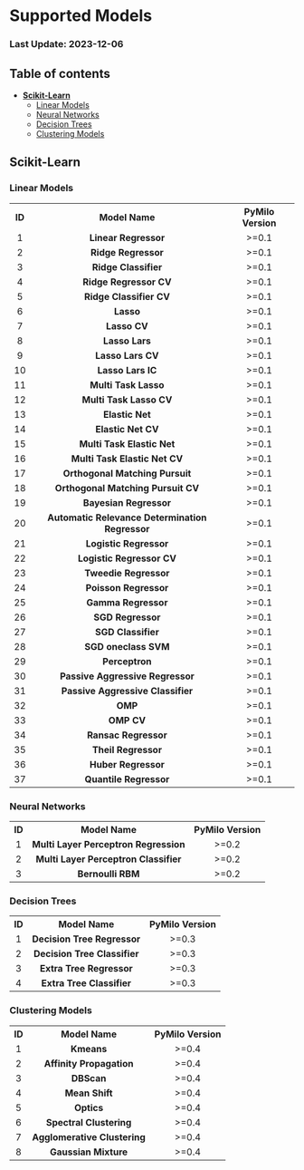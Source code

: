# Supported Models

### Last Update: 2023-12-06

## Table of contents

* **[Scikit-Learn](#scikit-learn)**
	* [Linear Models](#scikit-learn-linear)
	* [Neural Networks](#scikit-learn-nn)
	* [Decision Trees](#scikit-learn-trees)
	* [Clustering Models](#scikit-learn-clustering)

<h2 id="scikit-learn">Scikit-Learn</h2> 
<h3 id="scikit-learn-linear">Linear Models</h3>

<table>
	<tr align="center">
		<th>ID</th>
		<th>Model Name</th>
		<th>PyMilo Version</th>
	</tr>
	<tr align="center">
		<td>1</td>
		<td><b>Linear Regressor</b></td>
        <td>>=0.1</td>
	</tr>
	<tr align="center">
		<td>2</td>
		<td><b>Ridge Regressor</b></td>
        <td>>=0.1</td>
	</tr>
	<tr align="center">
		<td>3</td>
		<td><b>Ridge Classifier</b></td>
        <td>>=0.1</td>
	</tr>
	<tr align="center">
		<td>4</td>
		<td><b>Ridge Regressor CV</b></td>
        <td>>=0.1</td>
	</tr>
	<tr align="center">
		<td>5</td>
		<td><b>Ridge Classifier CV</b></td>
        <td>>=0.1</td>
	</tr>
	<tr align="center">
		<td>6</td>
		<td><b>Lasso</b></td>
        <td>>=0.1</td>
	</tr>
	<tr align="center">
		<td>7</td>
		<td><b>Lasso CV</b></td>
        <td>>=0.1</td>
	</tr>
	<tr align="center">
		<td>8</td>
		<td><b>Lasso Lars</b></td>
        <td>>=0.1</td>
	</tr>
	<tr align="center">
		<td>9</td>
		<td><b>Lasso Lars CV</b></td>
        <td>>=0.1</td>
	</tr>
	<tr align="center">
		<td>10</td>
		<td><b>Lasso Lars IC</b></td>
        <td>>=0.1</td>
	</tr>
    <tr align="center">
		<td>11</td>
		<td><b>Multi Task Lasso</b></td>
        <td>>=0.1</td>
	</tr>
    <tr align="center">
		<td>12</td>
		<td><b>Multi Task Lasso CV</b></td>
        <td>>=0.1</td>
	</tr>
    <tr align="center">
		<td>13</td>
		<td><b>Elastic Net</b></td>
        <td>>=0.1</td>
	</tr>
    <tr align="center">
		<td>14</td>
		<td><b>Elastic Net CV</b></td>
        <td>>=0.1</td>
	</tr>
    <tr align="center">
		<td>15</td>
		<td><b>Multi Task Elastic Net</b></td>
        <td>>=0.1</td>
	</tr>
    <tr align="center">
		<td>16</td>
		<td><b>Multi Task Elastic Net CV</b></td>
        <td>>=0.1</td>
	</tr>
    <tr align="center">
		<td>17</td>
		<td><b>Orthogonal Matching Pursuit</b></td>
        <td>>=0.1</td>
	</tr>
    <tr align="center">
		<td>18</td>
		<td><b>Orthogonal Matching Pursuit CV</b></td>
        <td>>=0.1</td>
	</tr>
    <tr align="center">
		<td>19</td>	
		<td><b>Bayesian Regressor</b></td>
        <td>>=0.1</td>
	</tr>
    <tr align="center">
		<td>20</td>
		<td><b>Automatic Relevance Determination Regressor</b></td>
        <td>>=0.1</td>
	</tr>
    <tr align="center">
		<td>21</td>
		<td><b>Logistic Regressor</b></td>
        <td>>=0.1</td>
	</tr>
    <tr align="center">
		<td>22</td>
		<td><b>Logistic Regressor CV</b></td>
        <td>>=0.1</td>
	</tr>
    <tr align="center">
		<td>23</td>
		<td><b>Tweedie Regressor</b></td>
        <td>>=0.1</td>
	</tr>
    <tr align="center">
		<td>24</td>
		<td><b>Poisson Regressor</b></td>
        <td>>=0.1</td>
	</tr>
    <tr align="center">
		<td>25</td>
		<td><b>Gamma Regressor</b></td>
        <td>>=0.1</td>
	</tr>
    <tr align="center">
		<td>26</td>
		<td><b>SGD Regressor</b></td>
        <td>>=0.1</td>
	</tr>
    <tr align="center">
		<td>27</td>
		<td><b>SGD Classifier</b></td>
        <td>>=0.1</td>
	</tr>
    <tr align="center">
		<td>28</td>
		<td><b>SGD oneclass SVM</b></td>
        <td>>=0.1</td>
	</tr>
    <tr align="center">
		<td>29</td>
		<td><b>Perceptron</b></td>
        <td>>=0.1</td>
	</tr>
    <tr align="center">
		<td>30</td>
		<td><b>Passive Aggressive Regressor</b></td>
        <td>>=0.1</td>
	</tr>
    <tr align="center">
		<td>31</td>
		<td><b>Passive Aggressive Classifier</b></td>
        <td>>=0.1</td>
	</tr>
    <tr align="center">
		<td>32</td>
		<td><b>OMP</b></td>
        <td>>=0.1</td>
	</tr>
    <tr align="center">
		<td>33</td>
		<td><b>OMP CV</b></td>
        <td>>=0.1</td>
	</tr>
    <tr align="center">
		<td>34</td>
		<td><b>Ransac Regressor</b></td>
        <td>>=0.1</td>
	</tr>
    <tr align="center">
		<td>35</td>
		<td><b>Theil Regressor</b></td>
        <td>>=0.1</td>
	</tr>
    <tr align="center">
		<td>36</td>
		<td><b>Huber Regressor</b></td>
        <td>>=0.1</td>
	</tr>
    <tr align="center">
		<td>37</td>
		<td><b>Quantile Regressor</b></td>
        <td>>=0.1</td>
	</tr>   
</table>

<h3 id="scikit-learn-nn">Neural Networks</h3>
<table>
	<tr align="center">
		<th>ID</th>
		<th>Model Name</th>
        <th>PyMilo Version</th>
	</tr>
	<tr align="center">
		<td>1</td>
		<td><b>Multi Layer Perceptron Regression</b></td>
        <td>>=0.2</td>
	</tr>
	<tr align="center">
		<td>2</td>
		<td><b>Multi Layer Perceptron Classifier</b></td>
        <td>>=0.2</td>
	</tr>
	<tr align="center">
		<td>3</td>
		<td><b>Bernoulli RBM</b></td>
        <td>>=0.2</td>
	</tr>
</table>

<h3 id="scikit-learn-trees">Decision Trees</h3> 
<table>
	<tr align="center">
		<th>ID</th>
		<th>Model Name</th>
        <th>PyMilo Version</th>
	</tr>
	<tr align="center">
		<td>1</td>
		<td><b>Decision Tree Regressor</b></td>
        <td>>=0.3</td>
	</tr>
	<tr align="center">
		<td>2</td>
		<td><b>Decision Tree Classifier</b></td>
        <td>>=0.3</td>
	</tr>
	<tr align="center">
		<td>3</td>
		<td><b>Extra Tree Regressor</b></td>
        <td>>=0.3</td>
	</tr>
	<tr align="center">
		<td>4</td>
		<td><b>Extra Tree Classifier</b></td>
        <td>>=0.3</td>
	</tr>
</table>

<h3 id="scikit-learn-clustering">Clustering Models</h3>
<table>
	<tr align="center">
		<th>ID</th>
		<th>Model Name</th>
		<th>PyMilo Version</th>
	</tr>
	<tr align="center">
		<td>1</td>
		<td><b>Kmeans</b></td>
        <td>>=0.4</td>
	</tr>
	<tr align="center">
		<td>2</td>
		<td><b>Affinity Propagation</b></td>
        <td>>=0.4</td>
	</tr>
	<tr align="center">
		<td>3</td>
		<td><b>DBScan</b></td>
        <td>>=0.4</td>
	</tr>
	<tr align="center">
		<td>4</td>
		<td><b>Mean Shift</b></td>
        <td>>=0.4</td>
	</tr>
	<tr align="center">
		<td>5</td>
		<td><b>Optics</b></td>
        <td>>=0.4</td>
	</tr>
	<tr align="center">
		<td>6</td>
		<td><b>Spectral Clustering</b></td>
        <td>>=0.4</td>
	</tr>
	<tr align="center">
		<td>7</td>
		<td><b>Agglomerative Clustering</b></td>
        <td>>=0.4</td>
	</tr>
	<tr align="center">
		<td>8</td>
		<td><b>Gaussian Mixture</b></td>
        <td>>=0.4</td>
	</tr>
</table>
